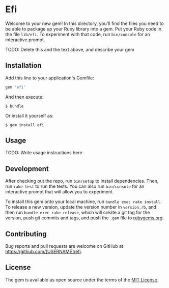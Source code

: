 # Efi

Welcome to your new gem! In this directory, you'll find the files you need to be able to package up your Ruby library into a gem. Put your Ruby code in the file `lib/efi`. To experiment with that code, run `bin/console` for an interactive prompt.

TODO: Delete this and the text above, and describe your gem

## Installation

Add this line to your application's Gemfile:

```ruby
gem 'efi'
```

And then execute:

    $ bundle

Or install it yourself as:

    $ gem install efi

## Usage

TODO: Write usage instructions here

## Development

After checking out the repo, run `bin/setup` to install dependencies. Then, run `rake test` to run the tests. You can also run `bin/console` for an interactive prompt that will allow you to experiment.

To install this gem onto your local machine, run `bundle exec rake install`. To release a new version, update the version number in `version.rb`, and then run `bundle exec rake release`, which will create a git tag for the version, push git commits and tags, and push the `.gem` file to [rubygems.org](https://rubygems.org).

## Contributing

Bug reports and pull requests are welcome on GitHub at https://github.com/[USERNAME]/efi.


## License

The gem is available as open source under the terms of the [MIT License](http://opensource.org/licenses/MIT).

